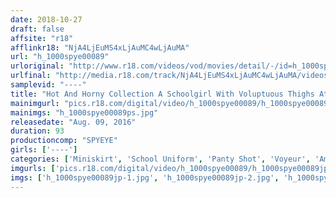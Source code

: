 ```yaml
---
date: 2018-10-27
draft: false
affsite: "r18"
afflinkr18: "NjA4LjEuMS4xLjAuMC4wLjAuMA"
url: "h_1000spye00089"
urloriginal: "http://www.r18.com/videos/vod/movies/detail/-/id=h_1000spye00089"
urlfinal: "http://media.r18.com/track/NjA4LjEuMS4xLjAuMC4wLjAuMA/videos/vod/movies/detail/-/id=h_1000spye00089"
samplevid: "----"
title: "Hot And Horny Collection A Schoolgirl With Voluptuous Thighs At A Game Center"
mainimgurl: "pics.r18.com/digital/video/h_1000spye00089/h_1000spye00089ps.jpg"
mainimgs: "h_1000spye00089ps.jpg"
releasedate: "Aug. 09, 2016"
duration: 93
productioncomp: "SPYEYE"
girls: ['----']
categories: ['Miniskirt', 'School Uniform', 'Panty Shot', 'Voyeur', 'Amateur']
imgurls: ['pics.r18.com/digital/video/h_1000spye00089/h_1000spye00089jp-1.jpg', 'pics.r18.com/digital/video/h_1000spye00089/h_1000spye00089jp-2.jpg', 'pics.r18.com/digital/video/h_1000spye00089/h_1000spye00089jp-3.jpg', 'pics.r18.com/digital/video/h_1000spye00089/h_1000spye00089jp-4.jpg', 'pics.r18.com/digital/video/h_1000spye00089/h_1000spye00089jp-5.jpg', 'pics.r18.com/digital/video/h_1000spye00089/h_1000spye00089jp-6.jpg', 'pics.r18.com/digital/video/h_1000spye00089/h_1000spye00089jp-7.jpg', 'pics.r18.com/digital/video/h_1000spye00089/h_1000spye00089jp-8.jpg', 'pics.r18.com/digital/video/h_1000spye00089/h_1000spye00089jp-9.jpg', 'pics.r18.com/digital/video/h_1000spye00089/h_1000spye00089jp-10.jpg', 'pics.r18.com/digital/video/h_1000spye00089/h_1000spye00089jp-11.jpg', 'pics.r18.com/digital/video/h_1000spye00089/h_1000spye00089jp-12.jpg', 'pics.r18.com/digital/video/h_1000spye00089/h_1000spye00089jp-13.jpg', 'pics.r18.com/digital/video/h_1000spye00089/h_1000spye00089jp-14.jpg', 'pics.r18.com/digital/video/h_1000spye00089/h_1000spye00089jp-15.jpg', 'pics.r18.com/digital/video/h_1000spye00089/h_1000spye00089jp-16.jpg', 'pics.r18.com/digital/video/h_1000spye00089/h_1000spye00089jp-17.jpg', 'pics.r18.com/digital/video/h_1000spye00089/h_1000spye00089jp-18.jpg', 'pics.r18.com/digital/video/h_1000spye00089/h_1000spye00089jp-19.jpg', 'pics.r18.com/digital/video/h_1000spye00089/h_1000spye00089jp-20.jpg']
imgs: ['h_1000spye00089jp-1.jpg', 'h_1000spye00089jp-2.jpg', 'h_1000spye00089jp-3.jpg', 'h_1000spye00089jp-4.jpg', 'h_1000spye00089jp-5.jpg', 'h_1000spye00089jp-6.jpg', 'h_1000spye00089jp-7.jpg', 'h_1000spye00089jp-8.jpg', 'h_1000spye00089jp-9.jpg', 'h_1000spye00089jp-10.jpg', 'h_1000spye00089jp-11.jpg', 'h_1000spye00089jp-12.jpg', 'h_1000spye00089jp-13.jpg', 'h_1000spye00089jp-14.jpg', 'h_1000spye00089jp-15.jpg', 'h_1000spye00089jp-16.jpg', 'h_1000spye00089jp-17.jpg', 'h_1000spye00089jp-18.jpg', 'h_1000spye00089jp-19.jpg', 'h_1000spye00089jp-20.jpg']
---
```

